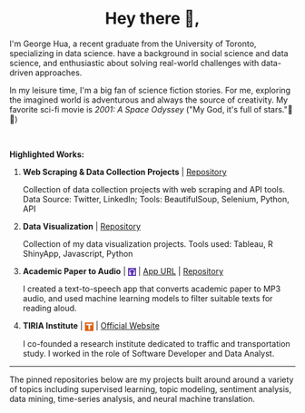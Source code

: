 

<h1 align='center'>Hey there 👋,</h1>

I'm George Hua, a recent graduate from the University of Toronto, specializing in data science. have a background in social science and data science, and enthusiastic about solving real-world challenges with data-driven approaches. 

In my leisure time, I'm a big fan of science fiction stories. For me, exploring the imagined world is adventurous and always the source of creativity. My favorite sci-fi movie is *2001: A Space Odyssey* ("My God, it's full of stars."🌟🌟)

<br>

**Highlighted Works:**



1. **Web Scraping & Data Collection Projects** | [Repository](https://github.com/georgehua/data-collection-projects)

   Collection of data collection projects with web scraping and API tools. Data Source: Twitter, LinkedIn; Tools: BeautifulSoup, Selenium, Python, API



2. **Data Visualization** | [Repository](https://github.com/georgehua/data-visualizations)

   Collection of my data visualization projects. Tools used: Tableau, R ShinyApp, Javascript, Python



3. **Academic Paper to Audio** | <img src="figures/paper2audio.svg" height="14px" style="display:inline;vertical-align: middle;"> |  [App URL](http://paper2audio.netlify.app/) | [Repository](https://github.com/georgehua/paper2audio)

   I created a text-to-speech app that converts academic paper to MP3 audio, and used machine learning models to filter suitable texts for reading aloud.



4. **TIRIA Institute** | <img src="figures/tiria.svg" height="15px" style="display:inline;vertical-align: middle;"> | [Official Website](https://tiria.org)

   I co-founded a research institute dedicated to traffic and transportation study. I worked in the role of Software Developer and Data Analyst.



----

The pinned repositories below are my projects built around around a variety of topics including supervised learning, topic modeling, sentiment analysis, data mining, time-series analysis, and neural machine translation.


